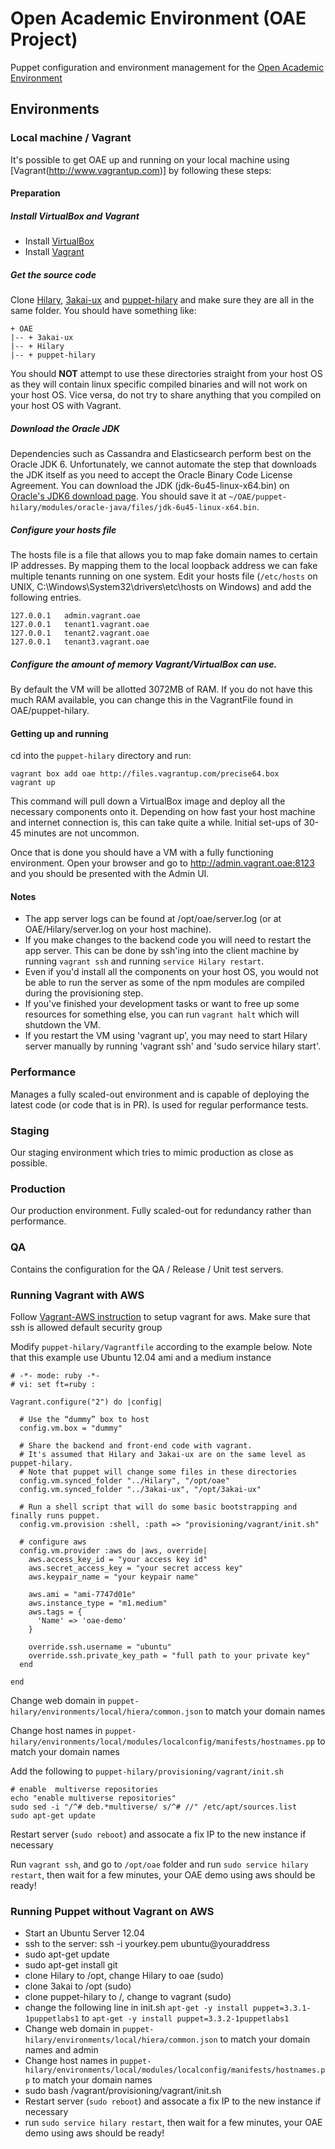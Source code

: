 # Open Academic Environment (OAE Project)

Puppet configuration and environment management for the [Open Academic Environment](http://www.oaeproject.org/)

## Environments

### Local machine / Vagrant

It's possible to get OAE up and running on your local machine using [Vagrant(http://www.vagrantup.com)] by following these steps:

#### Preparation

##### Install VirtualBox and Vagrant

* Install [VirtualBox](https://www.virtualbox.org/wiki/Downloads)
* Install [Vagrant](http://downloads.vagrantup.com)

##### Get the source code

Clone [Hilary](https://github.com/oaeproject/Hilary), [3akai-ux](https://github.com/oaeproject/3akai-ux) and [puppet-hilary](https://github.com/oaeproject/puppet-hilary) and make sure they are all in the same folder. You should have something like:

```
+ OAE
|-- + 3akai-ux
|-- + Hilary
|-- + puppet-hilary
```

You should **NOT** attempt to use these directories straight from your host OS as they will contain linux specific compiled binaries and will not work on your host OS.
Vice versa, do not try to share anything that you compiled on your host OS with Vagrant.

##### Download the Oracle JDK

Dependencies such as Cassandra and Elasticsearch perform best on the Oracle JDK 6. Unfortunately, we cannot automate the step that downloads the JDK itself
as you need to accept the Oracle Binary Code License Agreement.
You can download the JDK (jdk-6u45-linux-x64.bin) on [Oracle's JDK6 download page](http://www.oracle.com/technetwork/java/javasebusiness/downloads/java-archive-downloads-javase6-419409.html#jdk-6u45-oth-JPR).
You should save it at `~/OAE/puppet-hilary/modules/oracle-java/files/jdk-6u45-linux-x64.bin`.

##### Configure your hosts file

The hosts file is a file that allows you to map fake domain names to certain IP addresses. By mapping them to
the local loopback address we can fake multiple tenants running on one system.
Edit your hosts file (`/etc/hosts` on UNIX, C:\Windows\System32\drivers\etc\hosts on Windows) and add the following entries.

```
127.0.0.1   admin.vagrant.oae
127.0.0.1   tenant1.vagrant.oae
127.0.0.1   tenant2.vagrant.oae
127.0.0.1   tenant3.vagrant.oae
```

##### Configure the amount of memory Vagrant/VirtualBox can use.

By default the VM will be allotted 3072MB of RAM. If you do not have this much RAM available,
you can change this in the VagrantFile found in OAE/puppet-hilary.

#### Getting up and running

cd into the `puppet-hilary` directory and run:

```
vagrant box add oae http://files.vagrantup.com/precise64.box
vagrant up
```

This command will pull down a VirtualBox image and deploy all the necessary components onto it.
Depending on how fast your host machine and internet connection is, this can take quite a while. Initial set-ups of 30-45 minutes are not uncommon.


Once that is done you should have a VM with a fully functioning environment.
Open your browser and go to http://admin.vagrant.oae:8123 and you should be presented with the Admin UI.

#### Notes

 * The app server logs can be found at /opt/oae/server.log (or at OAE/Hilary/server.log on your host machine).
 * If you make changes to the backend code you will need to restart the app server. This can be done by ssh'ing into the client machine by running `vagrant ssh` and running `service Hilary restart`.
 * Even if you'd install all the components on your host OS, you would not be able to run the server as some of the npm modules are compiled during the provisioning step.
 * If you've finished your development tasks or want to free up some resources for something else, you can run `vagrant halt` which will shutdown the VM.
 * If you restart the VM using 'vagrant up', you may need to start Hilary server manually by running 'vagrant ssh' and 'sudo service hilary start'.

### Performance

Manages a fully scaled-out environment and is capable of deploying the latest code (or code that is in PR).
Is used for regular performance tests.

### Staging

Our staging environment which tries to mimic production as close as possible.

### Production

Our production environment. Fully scaled-out for redundancy rather than performance.

### QA

Contains the configuration for the QA / Release / Unit test servers.


### Running Vagrant with AWS

Follow [Vagrant-AWS instruction](https://github.com/mitchellh/vagrant-aws) to setup vagrant for aws. Make sure that ssh is allowed default security group

Modify `puppet-hilary/Vagrantfile` according to the example below. 
Note that this example use Ubuntu 12.04 ami and a medium instance

```
# -*- mode: ruby -*-
# vi: set ft=ruby :

Vagrant.configure("2") do |config|

  # Use the “dummy” box to host
  config.vm.box = "dummy"

  # Share the backend and front-end code with vagrant.
  # It's assumed that Hilary and 3akai-ux are on the same level as puppet-hilary.
  # Note that puppet will change some files in these directories
  config.vm.synced_folder "../Hilary", "/opt/oae"
  config.vm.synced_folder "../3akai-ux", "/opt/3akai-ux"

  # Run a shell script that will do some basic bootstrapping and finally runs puppet.
  config.vm.provision :shell, :path => "provisioning/vagrant/init.sh"

  # configure aws
  config.vm.provider :aws do |aws, override|
    aws.access_key_id = "your access key id"
    aws.secret_access_key = "your secret access key"
    aws.keypair_name = "your keypair name"

    aws.ami = "ami-7747d01e"
    aws.instance_type = "m1.medium"
    aws.tags = {
      'Name' => 'oae-demo'
    }

    override.ssh.username = "ubuntu"
    override.ssh.private_key_path = "full path to your private key"
  end

end
```

Change web domain in `puppet-hilary/environments/local/hiera/common.json` to match your domain names

Change host names in `puppet-hilary/environments/local/modules/localconfig/manifests/hostnames.pp` to match your domain names

Add the following to `puppet-hilary/provisioning/vagrant/init.sh` 

```
# enable  multiverse repositories
echo "enable multiverse repositories"
sudo sed -i "/^# deb.*multiverse/ s/^# //" /etc/apt/sources.list
sudo apt-get update
```
Restart server (`sudo reboot`) and assocate a fix IP to the new instance if necessary

Run `vagrant ssh`, and go to `/opt/oae` folder and run `sudo service hilary restart`, then wait for a few minutes, your OAE demo using aws should be ready!

### Running Puppet without Vagrant on AWS

* Start an Ubuntu Server 12.04
* ssh to the server: ssh -i yourkey.pem ubuntu@youraddress
* sudo apt-get update
* sudo apt-get install git
* clone Hilary to /opt, change Hilary to oae (sudo)
* clone 3akai to /opt (sudo)
* clone puppet-hilary to /, change to vagrant (sudo)
* change the following line in init.sh `apt-get -y install puppet=3.3.1-1puppetlabs1` to `apt-get -y install puppet=3.3.2-1puppetlabs1`
* Change web domain in `puppet-hilary/environments/local/hiera/common.json` to match your domain names and admin
* Change host names in `puppet-hilary/environments/local/modules/localconfig/manifests/hostnames.pp` to match your domain names
* sudo bash /vagrant/provisioning/vagrant/init.sh 
* Restart server (`sudo reboot`) and assocate a fix IP to the new instance if necessary
* run `sudo service hilary restart`, then wait for a few minutes, your OAE demo using aws should be ready!


